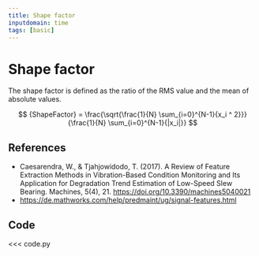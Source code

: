 ```yaml
---
title: Shape factor
inputdomain: time
tags: [basic]
---
```


# Shape factor

The shape factor is defined as the ratio of the RMS value and the mean of absolute values.

$$
{ShapeFactor} = \frac{\sqrt{\frac{1}{N} \sum_{i=0}^{N-1}{x_i ^ 2}}}{\frac{1}{N} \sum_{i=0}^{N-1}{|x_i|}}
$$

## References

- Caesarendra, W., & Tjahjowidodo, T. (2017). A Review of Feature Extraction Methods in Vibration-Based Condition Monitoring and Its Application for Degradation Trend Estimation of Low-Speed Slew Bearing. Machines, 5(4), 21. https://doi.org/10.3390/machines5040021
- https://de.mathworks.com/help/predmaint/ug/signal-features.html

## Code

<<< code.py
